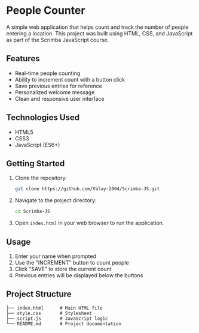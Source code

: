 # People Counter

A simple web application that helps count and track the number of people entering a location. This project was built using HTML, CSS, and JavaScript as part of the Scrimba JavaScript course.

## Features

- Real-time people counting
- Ability to increment count with a button click
- Save previous entries for reference
- Personalized welcome message
- Clean and responsive user interface

## Technologies Used

- HTML5
- CSS3
- JavaScript (ES6+)

## Getting Started

1. Clone the repository:
   ```bash
   git clone https://github.com/Valay-2004/Scrimba-JS.git
   ```

2. Navigate to the project directory:
   ```bash
   cd Scrimba-JS
   ```

3. Open `index.html` in your web browser to run the application.

## Usage

1. Enter your name when prompted
2. Use the "INCREMENT" button to count people
3. Click "SAVE" to store the current count
4. Previous entries will be displayed below the buttons

## Project Structure

```
├── index.html      # Main HTML file
├── style.css       # Stylesheet
├── script.js       # JavaScript logic
└── README.md       # Project documentation
```

<!-- ## Contributing

If you'd like to contribute to this project, please fork the repository and create a pull request with your proposed changes. -->
